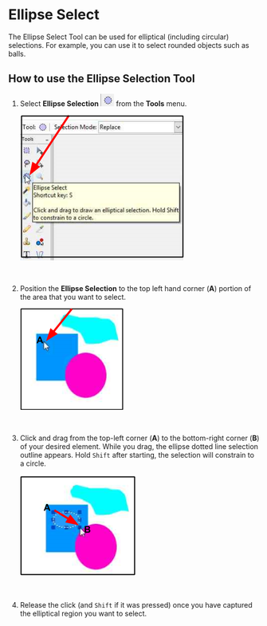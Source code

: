 # Ellipse Select
The Ellipse Select Tool can be used for elliptical (including circular) selections. For example, you can use it to select rounded objects such as balls. 

## How to use the Ellipse Selection Tool
1. Select **Ellipse Selection** ![Ellipse icon](img/ellipse.png) from the **Tools** menu.

     ![Ellipse](img/ellipseselect.png)  

    &nbsp;

2. Position the **Ellipse Selection** to the top left hand corner (**A**) portion of the area that you want to select.

     ![Ellipse Position](img/ellipseposition.png) 

    &nbsp;

3. Click and drag from the top-left corner (**A**) to the bottom-right corner (**B**) of your desired element. While you drag, the ellipse dotted line selection outline appears. Hold `Shift` after starting, the selection will constrain to a circle.  
 
     ![Ellipse Example](img/ellipsecreate.png) 

     &nbsp;

 4. Release the click (and `Shift` if it was pressed) once you have captured the elliptical region you want to select.  
